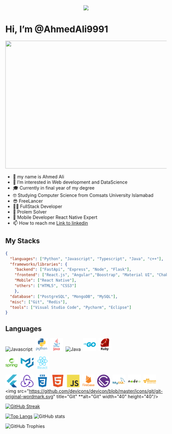 <div id="header" align="center">
  <img src="https://media.giphy.com/media/M9gbBd9nbDrOTu1Mqx/giphy.gif" width="100"/>
</div>


# Hi, I’m @AhmedAli9991

<div align="center">
  <img src="https://media.giphy.com/media/qgQUggAC3Pfv687qPC/giphy.gif" width="800" height="400"/>
</div>

- 👋 my name is Ahmed Ali
- 👀 I’m interested in Web development and DataScience
- :mortar_board: Currently in final year of my degree
- :nerd_face: Studying Computer Science from Comsats University Islamabad
- :sunglasses: FreeLancer
- 👨‍💻 FullStack Developer
- 🤔 Prolem Solver 
- :iphone: Mobile Developer React Native Expert
- 📫 How to reach me [Link to linkedin](https://www.linkedin.com/in/ahmed-ali-a8b415215/)


## My Stacks
```json
{
  "languages": ["Python", "Javascript", "Typescript", "Java", "c++"],
  "frameworks/libraries": {
    "backend": ["FastApi", "Express", "Node", "Flask"],
    "frontend": ["React.js", "Angular","Boostrap", "Material UI", "Chakra UI"],
    "Mobile": ["React Native"],
    "others": ["HTML5", "CSS3"]
    },
  "database": ["PostgreSQL", "MongoDB", "MySQL"],
  "misc": ["Git", "Redis"],
  "tools": ["Visual Studio Code", "Pycharm", "Eclipse"]
}
```
## Languages 

<div>
  <img src="https://github.com/devicons/devicon/blob/master/icons/javaScript/javaScript-original-wordmark.svg" title="JavaScript" alt="Javascript" width="40" height="40"/>&nbsp;
  <img src="https://github.com/devicons/devicon/blob/master/icons/python/python-original-wordmark.svg" title="Python" alt="Java" width="40" height="40"/>&nbsp;
  <img src="https://github.com/devicons/devicon/blob/master/icons/java/java-original-wordmark.svg" title="Java" alt="Java" width="40" height="40"/>&nbsp;
  <img src="https://github.com/devicons/devicon/blob/master/icons/c++/c++-original-wordmark.svg" title="c++" alt="Java" width="40" height="40"/>&nbsp;
  <img src="https://github.com/devicons/devicon/blob/master/icons/go/go-original-wordmark.svg" title="Go" alt="Java" width="40" height="40"/>&nbsp;
  <img src="https://github.com/devicons/devicon/blob/master/icons/ruby/ruby-original-wordmark.svg" title="Ruby" alt="Java" width="40" height="40"/>&nbsp;
 </div>
  

<div>

<img src="https://github.com/devicons/devicon/blob/master/icons/spring/spring-original-wordmark.svg" title="Spring" alt="Spring" width="40" height="40"/>&nbsp;
  <img src="https://github.com/devicons/devicon/blob/master/icons/materialui/materialui-original.svg" title="Material UI" alt="Material UI" width="40" height="40"/>&nbsp;
  <img src="https://github.com/devicons/devicon/blob/master/icons/react/react-original-wordmark.svg" title="React" alt="React" width="40" height="40"/>&nbsp;
 
  <img src="https://github.com/devicons/devicon/blob/master/icons/flutter/flutter-original.svg" title="Flutter" alt="Flutter" width="40" height="40"/>&nbsp;
  <img src="https://github.com/devicons/devicon/blob/master/icons/redux/redux-original.svg" title="Redux" alt="Redux " width="40" height="40"/>&nbsp;
  <img src="https://github.com/devicons/devicon/blob/master/icons/css3/css3-plain-wordmark.svg"  title="CSS3" alt="CSS" width="40" height="40"/>&nbsp;
  <img src="https://github.com/devicons/devicon/blob/master/icons/html5/html5-original.svg" title="HTML5" alt="HTML" width="40" height="40"/>&nbsp;
  <img src="https://github.com/devicons/devicon/blob/master/icons/javascript/javascript-original.svg" title="JavaScript" alt="JavaScript" width="40" height="40"/>&nbsp;
  <img src="https://github.com/devicons/devicon/blob/master/icons/firebase/firebase-plain-wordmark.svg" title="Firebase" alt="Firebase" width="40" height="40"/>&nbsp;
  <img src="https://github.com/devicons/devicon/blob/master/icons/gatsby/gatsby-original.svg" title="Gatsby"  alt="Gatsby" width="40" height="40"/>&nbsp;
  <img src="https://github.com/devicons/devicon/blob/master/icons/mysql/mysql-original-wordmark.svg" title="MySQL"  alt="MySQL" width="40" height="40"/>&nbsp;
  <img src="https://github.com/devicons/devicon/blob/master/icons/nodejs/nodejs-original-wordmark.svg" title="NodeJS" alt="NodeJS" width="40" height="40"/>&nbsp;
  <img src="https://github.com/devicons/devicon/blob/master/icons/amazonwebservices/amazonwebservices-plain-wordmark.svg" title="AWS" alt="AWS" width="40" height="40"/>&nbsp;
  <img src="https://github.com/devicons/devicon/blob/master/icons/git/git-original-wordmark.svg" title="Git" **alt="Git" width="40" height="40"/>
</div>




[![GitHub Streak](http://github-readme-streak-stats.herokuapp.com?user=AhmedAli9991&theme=dark&background=000000)](https://git.io/streak-stats)

[![Top Langs](https://github-readme-stats.vercel.app/api/top-langs/?username=AhmedAli9991&theme=vision-friendly-dark&hide=blade)](https://github.com/anuraghazra/github-readme-stats)
![GitHub stats](https://github-readme-stats.vercel.app/api?username=AhmedAli9991&show_icons=true&layout=compact&theme=vision-friendly-dark)

![GitHub Trophies](https://github-profile-trophy.vercel.app/?username=AhmedAli9991&theme=darkhub&row=1)

<!---
AhmedAli9991/AhmedAli9991 is a ✨ special ✨ repository because its `README.md` (this file) appears on your GitHub profile.
You can click the Preview link to take a look at your changes.
--->

